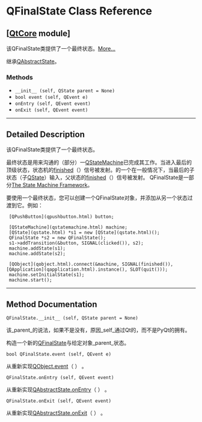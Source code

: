 # QFinalState Class Reference

## [[QtCore](index.htm) module]

该QFinalState类提供了一个最终状态。[More...](#details)

继承[QAbstractState](qabstractstate.html)。

### Methods

*   `__init__ (self, QState parent = None)`
*   `bool event (self, QEvent e)`
*   `onEntry (self, QEvent event)`
*   `onExit (self, QEvent event)`

* * *

## Detailed Description

该QFinalState类提供了一个最终状态。

最终状态是用来沟通的（部分）一[QStateMachine](qstatemachine.html)已完成其工作。当进入最后的顶级状态，状态机的[finished](qstate.html#finished)（）信号被发射。的一个在一般情况下，当最后的子状态（子[QState](qstate.html)）输入，父状态的[finished](qstate.html#finished)（）信号被发射。 QFinalState是一部分[The State Machine Framework](index.htm)。

要使用一个最终状态，您可以创建一个QFinalState对象，并添加从另一个状态过渡到它。例如：

```
 [QPushButton](qpushbutton.html) button;

 [QStateMachine](qstatemachine.html) machine;
 [QState](qstate.html) *s1 = new [QState](qstate.html)();
 QFinalState *s2 = new QFinalState();
 s1->addTransition(&button, SIGNAL(clicked()), s2);
 machine.addState(s1);
 machine.addState(s2);

 [QObject](qobject.html).connect(&machine, SIGNAL(finished()), [QApplication](qapplication.html).instance(), SLOT(quit()));
 machine.setInitialState(s1);
 machine.start();

```

* * *

## Method Documentation

```
QFinalState.__init__ (self, QState parent = None)
```

该_parent_的说法，如果不是没有，原因_self_通过Qt的，而不是PyQt的拥有。

构造一个新的[QFinalState](qfinalstate.html)与给定对象_parent_状态。

```
bool QFinalState.event (self, QEvent e)
```

从重新实现[QObject.event](qobject.html#event)（ ） 。

```
QFinalState.onEntry (self, QEvent event)
```

从重新实现[QAbstractState.onEntry](qabstractstate.html#onEntry)（ ） 。

```
QFinalState.onExit (self, QEvent event)
```

从重新实现[QAbstractState.onExit](qabstractstate.html#onExit)（ ） 。